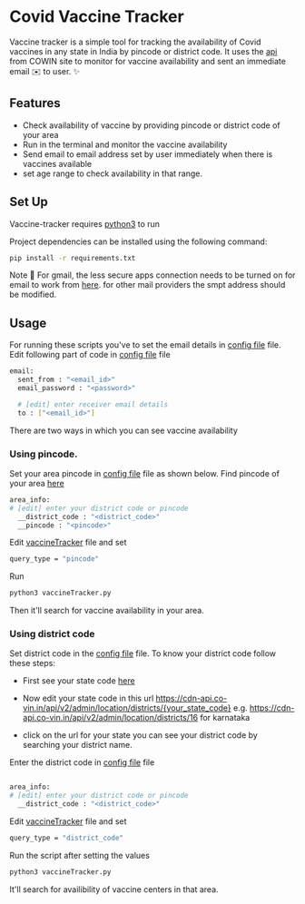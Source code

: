 # Covid Vaccine Tracker

Vaccine tracker is a simple tool for tracking the availability of Covid vaccines in any state in India by pincode or district code.
It uses the [api](https://apisetu.gov.in/public/marketplace/api/cowin/cowin-public-v2#/Appointment%20Availability%20APIs/findByPin) from COWIN site to monitor for vaccine availability and sent an immediate email :envelope: to user.
 ✨

## Features

- Check availability of vaccine by providing pincode or district code of your area
- Run in the terminal and monitor the vaccine availability
- Send email to email address set by user immediately when there is vaccines available
- set age range to check availability in that range.


## Set Up

Vaccine-tracker requires [python3](https://www.python.org/downloads/) to run

Project dependencies can be installed using the following command:

``` sh
pip install -r requirements.txt
```

Note :notebook: For gmail, the less secure apps connection needs to be turned on for email to work from [here](https://myaccount.google.com/lesssecureapps).
for other mail providers the smpt address should be modified.



## Usage
For running these scripts you've to set the email details in [config file](config.yml) file.
Edit following part of code in [config file](config.yml) file
``` sh 
email:
  sent_from : "<email_id>" 
  email_password : "<password>"

  # [edit] enter receiver email details
  to : ["<email_id>"]
```

There are two ways in which you can see vaccine availability

### Using pincode.
Set your area pincode in [config file](config.yml) file as shown below. Find pincode of your area [here](https://www.indiapost.gov.in/VAS/Pages/findpincode.aspx)
``` sh 
area_info:
# [edit] enter your district code or pincode
  __district_code : "<district_code>" 
  __pincode : "<pincode>"
```

Edit [vaccineTracker](vaccineTracker.py) file and set 
```sh
query_type = "pincode"
```

Run  
```sh
python3 vaccineTracker.py

```
Then it'll search for vaccine availability in your area.


### Using district code
Set district code in the [config file](config.yml) file.
To know your district code follow these steps:

- First see your state code [here](https://cdn-api.co-vin.in/api/v2/admin/location/states) 

- Now edit your state code in this url https://cdn-api.co-vin.in/api/v2/admin/location/districts/{your_state_code} 
  e.g. https://cdn-api.co-vin.in/api/v2/admin/location/districts/16 for karnataka

- click on the url for your state you can see your district code by searching your district name.


Enter the district code in [config file](config.yml) file

``` sh 

area_info:
# [edit] enter your district code or pincode
  __district_code : "<district_code>"
``` 
Edit [vaccineTracker](vaccineTracker.py) file and set 
```sh
query_type = "district_code"
```
Run the script after setting the values 
```sh
python3 vaccineTracker.py

```
It'll search for availibility of vaccine centers in that area.

